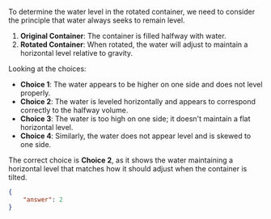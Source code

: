 To determine the water level in the rotated container, we need to consider the principle that water always seeks to remain level.

1. **Original Container**: The container is filled halfway with water.
2. **Rotated Container**: When rotated, the water will adjust to maintain a horizontal level relative to gravity.

Looking at the choices:

- **Choice 1**: The water appears to be higher on one side and does not level properly.
- **Choice 2**: The water is leveled horizontally and appears to correspond correctly to the halfway volume.
- **Choice 3**: The water is too high on one side; it doesn't maintain a flat horizontal level.
- **Choice 4**: Similarly, the water does not appear level and is skewed to one side.

The correct choice is **Choice 2**, as it shows the water maintaining a horizontal level that matches how it should adjust when the container is tilted.

```json
{
    "answer": 2
}
```